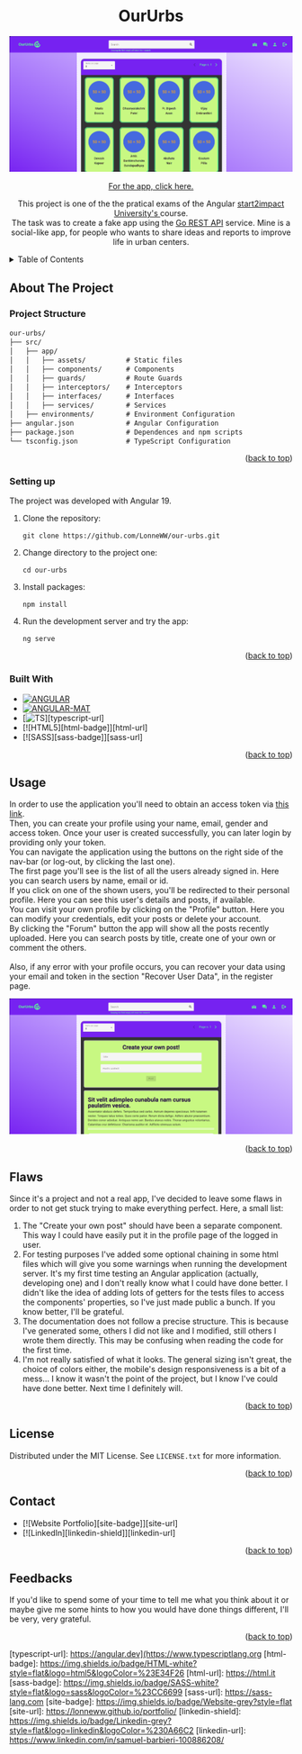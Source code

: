<a name="readme-top"></a>

<br />
<div align="center">

<h1 align="center">OurUrbs</h1>

![Website Preview][website-preview-users]

[For the app, click here.](https://our-urbs.netlify.app)

  <p align="center">
    This project is one of the the pratical exams of the Angular <a href="https://www.start2impact.it"> start2impact University's </a> course. </br>
    The task was to create a fake app using the <a href="https://gorest.co.in">Go REST API</a> service.
    Mine is a social-like app, for people who wants to share ideas and reports to improve life in urban centers.
  </p>
</div>

<!-- TABLE OF CONTENTS -->
<details>
  <summary>Table of Contents</summary>
  <ol>
    <li>
      <a href="#about-the-project">About The Project</a>
      <ul>
        <li><a href="#project-structure">Project Structure</a></li>
        <li><a href="#setting-up">Setting Up</a></li>
        <li><a href="#built-with">Built With</a></li>
      </ul>
    </li>
    <li><a href="#usage">Usage</a></li>
    <li><a href="#flaws">Flaws</a></li>
    <li><a href="#license">License</a></li>
    <li><a href="#contact">Contact</a></li>
    <li><a href="#feedbacks">Feedbacks</a></li>
  </ol>
</details>

<!-- ABOUT THE PROJECT -->

## About The Project

### Project Structure

```
our-urbs/
├── src/
│   ├── app/
│   │   ├── assets/          # Static files
│   │   ├── components/      # Components
│   │   ├── guards/          # Route Guards
│   │   ├── interceptors/    # Interceptors
│   │   ├── interfaces/      # Interfaces
│   │   ├── services/        # Services
│   ├── environments/        # Environment Configuration
├── angular.json             # Angular Configuration
├── package.json             # Dependences and npm scripts
└── tsconfig.json            # TypeScript Configuration
```

<p align="right">(<a href="#readme-top">back to top</a>)</p>

### Setting up

The project was developed with Angular 19.

<ol>
  <li>
    Clone the repository:
    
    git clone https://github.com/LonneWW/our-urbs.git
  </li>
  <li>
    Change directory to the project one:
    
    cd our-urbs
  </li>
  <li>
    Install packages:
    
    npm install
  </li>
  <li>
    Run the development server and try the app:
    
    ng serve
  </li>
</ol>

<p align="right">(<a href="#readme-top">back to top</a>)</p>

### Built With

- [![ANGULAR][angular-badge]][angular-url]
- [![ANGULAR-MAT][angular-mat-badge]][angular-mat-url]
- [![TS][typescript-badge]][typescript-url]
- [![HTML5][html-badge]][html-url]
- [![SASS][sass-badge]][sass-url]

<p align="right">(<a href="#readme-top">back to top</a>)</p>

<!-- USAGE EXAMPLES -->

## Usage

In order to use the application you'll need to obtain an access token via <a href="https://gorest.co.in/consumer/login">this link</a>. </br>
Then, you can create your profile using your name, email, gender and access token. Once your user is created successfully, you can later login by providing only your token. </br>
You can navigate the application using the buttons on the right side of the nav-bar (or log-out, by clicking the last one). </br>
The first page you'll see is the list of all the users already signed in. Here you can search users by name, email or id. </br>
If you click on one of the shown users, you'll be redirected to their personal profile. Here you can see this user's details and posts, if available. </br>
You can visit your own profile by clicking on the "Profile" button. Here you can modify your credentials, edit your posts or delete your account.</br>
By clicking the "Forum" button the app will show all the posts recently uploaded. Here you can search posts by title, create one of your own or comment the others. </br>
</br>
Also, if any error with your profile occurs, you can recover your data using your email and token in the section "Recover User Data", in the register page. </br>

![Website Preview][website-preview-posts]

<p align="right">(<a href="#readme-top">back to top</a>)</p>

<!-- FLAWS -->

## Flaws

Since it's a project and not a real app, I've decided to leave some flaws in order to not get stuck trying to make everything perfect.
Here, a small list:

<ol>
  <li>
    The "Create your own post" should have been a separate component. This way I could have easily put it in the profile page of the logged in user.
  </li>
  <li>
    For testing purposes I've added some optional chaining in some html files which will give you some warnings when running the development server. It's my first time testing an Angular application (actually, developing one) and I don't really know what I could have done better. I didn't like the idea of adding lots of getters for the tests files to access the components' properties, so I've just made public a bunch. If you know better, I'll be grateful. 
  </li>
  <li>
    The documentation does not follow a precise structure. This is because I've generated some, others I did not like and I modified, still others I wrote them directly. This may be confusing when reading the code for the first time.
  </li>
  <li>
    I'm not really satisfied of what it looks. The general sizing isn't great, the choice of colors either, the mobile's design responsiveness is a bit of a mess... I know it wasn't the point of the project, but I know I've could have done better. Next time I definitely will.
  </li>
</ol>

<p align="right">(<a href="#readme-top">back to top</a>)</p>

<!-- LICENSE -->

## License

Distributed under the MIT License. See `LICENSE.txt` for more information.

<p align="right">(<a href="#readme-top">back to top</a>)</p>

<!-- CONTACT -->

## Contact

- [![Website Portfolio][site-badge]][site-url]
- [![LinkedIn][linkedin-shield]][linkedin-url]

<p align="right">(<a href="#readme-top">back to top</a>)</p>

<!-- FEEDBACKS -->

## Feedbacks

If you'd like to spend some of your time to tell me what you think about it or maybe give me some hints to how you would have done things different, I'll be very, very grateful.

<p align="right">(<a href="#readme-top">back to top</a>)</p>

[angular-badge]: https://img.shields.io/badge/Angular-white?style=flat&logo=angular&logoColor=purple
[angular-url]: https://angular.dev
[angular-mat-badge]: https://img.shields.io/badge/Angular%20Material-white?logo=angular&logoColor=%2300fbfb
[angular-mat-url]: https://material.angular.io
[typescript-badge]: https://img.shields.io/badge/Typescript-white?style=flat&logo=typescript&logoColor=%233178C6

[typescript-url]: https://angular.dev](https://www.typescriptlang.org
[html-badge]: https://img.shields.io/badge/HTML-white?style=flat&logo=html5&logoColor=%23E34F26
[html-url]: https://html.it
[sass-badge]: https://img.shields.io/badge/SASS-white?style=flat&logo=sass&logoColor=%23CC6699
[sass-url]: https://sass-lang.com
[site-badge]: https://img.shields.io/badge/Website-grey?style=flat
[site-url]: https://lonneww.github.io/portfolio/
[linkedin-shield]: https://img.shields.io/badge/Linkedin-grey?style=flat&logo=linkedin&logoColor=%230A66C2
[linkedin-url]: https://www.linkedin.com/in/samuel-barbieri-100886208/

[website-preview-register]: src/app/assets/Website-Preview-Register.png
[website-preview-users]: src/app/assets/Website-Preview-Users.png
[website-preview-posts]: src/app/assets/Website-Preview-Posts.png

